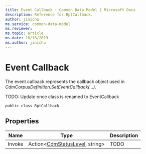 ```yaml
---
title: Event Callback - Common Data Model | Microsoft Docs
description: Reference for RptCallback.
author: jinichu
ms.service: common-data-model
ms.reviewer: 
ms.topic: article
ms.date: 10/18/2019
ms.author: jinichu
---
```


# Event Callback

The event callback represents the callback object used in *CdmCorpusDefinition.SetEventCallback(...)*.

TODO: Update once class is renamed to EventCallback
```
public class RptCallback
```

## Properties
|Name|Type|Description|
|---|---|---|
|Invoke|Action\<[CdmStatusLevel](../cdm/statuslevel.md), string>|TODO|


